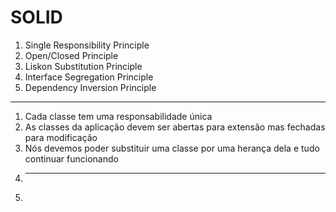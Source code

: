 # SOLID

1. Single Responsibility Principle
2. Open/Closed Principle
3. Liskon Substitution Principle
4. Interface Segregation Principle
5. Dependency Inversion Principle

-----------

1. Cada classe tem uma responsabilidade única
2. As classes da aplicação devem ser abertas para extensão mas fechadas para modificação
3. Nós devemos poder substituir uma classe por uma herança dela e tudo continuar funcionando
4. ---
5. 